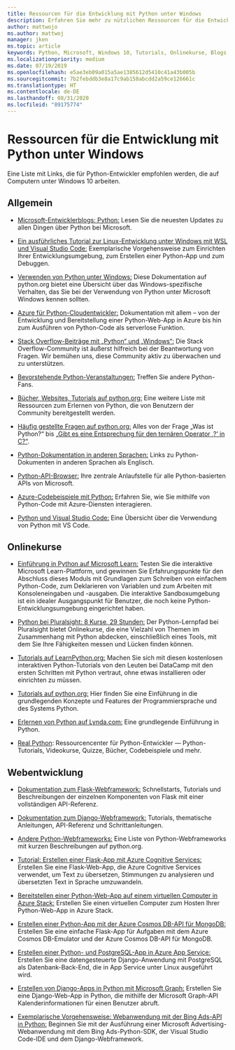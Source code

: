 ```yaml
---
title: Ressourcen für die Entwicklung mit Python unter Windows
description: Erfahren Sie mehr zu nützlichen Ressourcen für die Entwicklung mit Python unter Windows, wie etwa Onlinekursen und Webentwicklung.
author: mattwojo
ms.author: mattwoj
manager: jken
ms.topic: article
keywords: Python, Microsoft, Windows 10, Tutorials, Onlinekurse, Blogs, Veranstaltungen
ms.localizationpriority: medium
ms.date: 07/19/2019
ms.openlocfilehash: e5ae3eb09a015a5ae1385612d5410c41a43b005b
ms.sourcegitcommit: 7b2febddb3e8a17c9ab158abcdd2a59ce126661c
ms.translationtype: HT
ms.contentlocale: de-DE
ms.lasthandoff: 08/31/2020
ms.locfileid: "89175774"
---
```

# <a name="resources-for-developing-with-python-on-windows"></a>Ressourcen für die Entwicklung mit Python unter Windows

Eine Liste mit Links, die für Python-Entwickler empfohlen werden, die auf Computern unter Windows 10 arbeiten.

## <a name="general"></a>Allgemein

- [Microsoft-Entwicklerblogs: Python:](https://devblogs.microsoft.com/python/) Lesen Sie die neuesten Updates zu allen Dingen über Python bei Microsoft.

- [Ein ausführliches Tutorial zur Linux-Entwicklung unter Windows mit WSL und Visual Studio Code:](https://devblogs.microsoft.com/commandline/an-in-depth-tutorial-on-linux-development-on-windows-with-wsl-and-visual-studio-code/) Exemplarische Vorgehensweise zum Einrichten Ihrer Entwicklungsumgebung, zum Erstellen einer Python-App und zum Debuggen.

- [Verwenden von Python unter Windows:](https://docs.python.org/3/using/windows.html) Diese Dokumentation auf python.org bietet eine Übersicht über das Windows-spezifische Verhalten, das Sie bei der Verwendung von Python unter Microsoft Windows kennen sollten.

- [Azure für Python-Cloudentwickler:](/azure/python/) Dokumentation mit allem – von der Entwicklung und Bereitstellung einer Python-Web-App in Azure bis hin zum Ausführen von Python-Code als serverlose Funktion.

- [Stack Overflow-Beiträge mit „Python“ und „Windows“:](https://stackoverflow.com/questions/4750806/how-do-i-install-pip-on-windows/12476379) Die Stack Overflow-Community ist äußerst hilfreich bei der Beantwortung von Fragen. Wir bemühen uns, diese Community aktiv zu überwachen und zu unterstützen.

- [Bevorstehende Python-Veranstaltungen:](https://www.python.org/events/python-events) Treffen Sie andere Python-Fans.

- [Bücher, Websites, Tutorials auf python.org:](https://wiki.python.org/moin/BeginnersGuide/Programmers) Eine weitere Liste mit Ressourcen zum Erlernen von Python, die von Benutzern der Community bereitgestellt werden.

- [Häufig gestellte Fragen auf python.org:](https://docs.python.org/3/faq/) Alles von der Frage „Was ist Python?“ bis [„Gibt es eine Entsprechung für den ternären Operator ,?‘ in C?“](https://docs.python.org/3/faq/programming.html#is-there-an-equivalent-of-c-s-ternary-operator).

- [Python-Dokumentation in anderen Sprachen:](https://wiki.python.org/moin/Languages) Links zu Python-Dokumenten in anderen Sprachen als Englisch.

- [Python-API-Browser:](/python/api/?view=azure-python) Ihre zentrale Anlaufstelle für alle Python-basierten APIs von Microsoft.

- [Azure-Codebeispiele mit Python:](https://azure.microsoft.com/resources/samples/?platform=python&sort=0) Erfahren Sie, wie Sie mithilfe von Python-Code mit Azure-Diensten interagieren.

- [Python und Visual Studio Code:](https://code.visualstudio.com/docs/languages/python) Eine Übersicht über die Verwendung von Python mit VS Code.

## <a name="online-courses"></a>Onlinekurse

- [Einführung in Python auf Microsoft Learn:](/learn/modules/intro-to-python/) Testen Sie die interaktive Microsoft Learn-Plattform, und gewinnen Sie Erfahrungspunkte für den Abschluss dieses Moduls mit Grundlagen zum Schreiben von einfachem Python-Code, zum Deklarieren von Variablen und zum Arbeiten mit Konsoleneingaben und -ausgaben. Die interaktive Sandboxumgebung ist ein idealer Ausgangspunkt für Benutzer, die noch keine Python-Entwicklungsumgebung eingerichtet haben.

- [Python bei Pluralsight: 8 Kurse, 29 Stunden:](https://app.pluralsight.com/paths/skills/python) Der Python-Lernpfad bei Pluralsight bietet Onlinekurse, die eine Vielzahl von Themen im Zusammenhang mit Python abdecken, einschließlich eines Tools, mit dem Sie Ihre Fähigkeiten messen und Lücken finden können.

- [Tutorials auf LearnPython.org:](https://www.learnpython.org/) Machen Sie sich mit diesen kostenlosen interaktiven Python-Tutorials von den Leuten bei DataCamp mit den ersten Schritten mit Python vertraut, ohne etwas installieren oder einrichten zu müssen.

- [Tutorials auf python.org:](https://docs.python.org/3/tutorial/index.html) Hier finden Sie eine Einführung in die grundlegenden Konzepte und Features der Programmiersprache und des Systems Python.

- [Erlernen von Python auf Lynda.com:](https://www.lynda.com/Python-tutorials/Learning-Python/661773-2.html) Eine grundlegende Einführung in Python.

- [Real Python](https://realpython.com/): Ressourcencenter für Python-Entwickler — Python-Tutorials, Videokurse, Quizze, Bücher, Codebeispiele und mehr.

## <a name="web-development"></a>Webentwicklung

- [Dokumentation zum Flask-Webframework:](https://flask.palletsprojects.com/en/1.1.x/) Schnellstarts, Tutorials und Beschreibungen der einzelnen Komponenten von Flask mit einer vollständigen API-Referenz.

- [Dokumentation zum Django-Webframework:](https://docs.djangoproject.com/en/2.2/) Tutorials, thematische Anleitungen, API-Referenz und Schrittanleitungen.

- [Andere Python-Webframeworks:](https://wiki.python.org/moin/WebFrameworks) Eine Liste von Python-Webframeworks mit kurzen Beschreibungen auf python.org.

- [Tutorial: Erstellen einer Flask-App mit Azure Cognitive Services:](/azure/cognitive-services/translator/tutorial-build-flask-app-translation-synthesis) Erstellen Sie eine Flask-Web-App, die Azure Cognitive Services verwendet, um Text zu übersetzen, Stimmungen zu analysieren und übersetzten Text in Sprache umzuwandeln.

- [Bereitstellen einer Python-Web-App auf einem virtuellen Computer in Azure Stack:](/azure-stack/user/azure-stack-dev-start-howto-vm-python) Erstellen Sie einen virtuellen Computer zum Hosten Ihrer Python-Web-App in Azure Stack.

- [Erstellen einer Python-App mit der Azure Cosmos DB-API für MongoDB:](/azure/cosmos-db/create-mongodb-flask) Erstellen Sie eine einfache Flask-App für Aufgaben mit dem Azure Cosmos DB-Emulator und der Azure Cosmos DB-API für MongoDB.

- [Erstellen einer Python- und PostgreSQL-App in Azure App Service:](/azure/app-service/containers/tutorial-python-postgresql-app) Erstellen Sie eine datengesteuerte Django-Anwendung mit PostgreSQL als Datenbank-Back-End, die in App Service unter Linux ausgeführt wird.

- [Erstellen von Django-Apps in Python mit Microsoft Graph:](/graph/tutorials/python) Erstellen Sie eine Django-Web-App in Python, die mithilfe der Microsoft Graph-API Kalenderinformationen für einen Benutzer abruft.

- [Exemplarische Vorgehensweise: Webanwendung mit der Bing Ads-API in Python:](/advertising/guides/walkthrough-web-application-python?view=bingads-13) Beginnen Sie mit der Ausführung einer Microsoft Advertising-Webanwendung mit dem Bing Ads-Python-SDK, der Visual Studio Code-IDE und dem Django-Webframework.